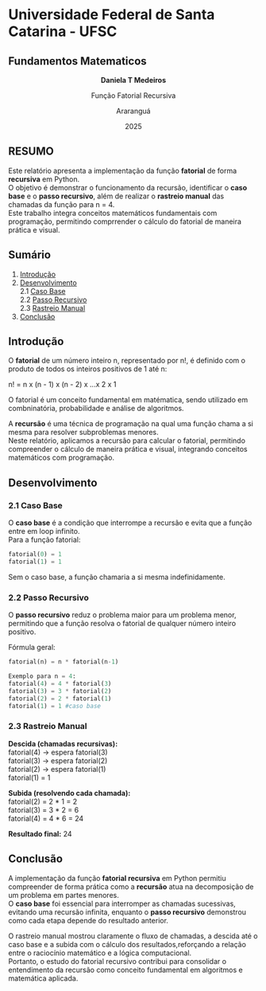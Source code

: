 # Universidade Federal de Santa Catarina - UFSC
## Fundamentos Matematicos



<p align="center">
<strong>Daniela T Medeiros</strong>
</p>


<p align="center">
Função Fatorial Recursiva
</p>


<p align="center">
Araranguá
</p>
<p align="center">
2025
</p>


## RESUMO 

Este relatório apresenta a implementação da função **fatorial** de forma **recursiva** em Python.  
O objetivo é demonstrar o funcionamento da recursão, identificar o **caso base** e o **passo recursivo**, além de realizar o **rastreio manual** das chamadas da função para n = 4.  
Este trabalho integra conceitos matemáticos fundamentais com programação, permitindo comprrender o cálculo do fatorial de maneira prática e visual.

## Sumário

1. [Introdução](#introdução)  
2. [Desenvolvimento](#desenvolvimento)  
    2.1 [Caso Base](#caso-base)  
    2.2  [Passo Recursivo](#passo-recursivo)  
    2.3 [Rastreio Manual](#rastreio-manual)  
3.  [Conclusão](#conclusão)

## Introdução   
O **fatorial** de um número inteiro n, representado por n!, é definido com o produto de todos os inteiros positivos de 1 até n:  

n! =  n x (n - 1) x (n -  2) x ...x 2 x 1  

O fatorial é um conceito fundamental em matématica, sendo utilizado em combninatória, probabilidade e análise de algoritmos.  

A **recursão** é uma técnica de programação na qual uma função chama a si mesma para resolver subproblemas menores.  
Neste relatório, aplicamos a recursão para calcular o fatorial, permitindo compreender o cálculo de maneira prática e visual, integrando conceitos matemáticos com programação.  


##  Desenvolvimento

### 2.1 Caso Base  
O **caso base** é a condição que interrompe a recursão e evita que a função entre em loop infinito.  
Para a função fatorial:

```Python
fatorial(0) = 1
fatorial(1) = 1  
``` 
Sem o caso base, a função chamaria a si mesma indefinidamente.  

### 2.2 Passo Recursivo  
O **passo recursivo** reduz o problema maior para um problema menor, permitindo que a função resolva o fatorial de qualquer número inteiro positivo.  

Fórmula geral:

```python  
fatorial(n) = n * fatorial(n-1)  

Exemplo para n = 4:
fatorial(4) = 4 * fatorial(3)
fatorial(3) = 3 * fatorial(2)
fatorial(2) = 2 * fatorial(1)
fatorial(1) = 1 #caso base
```
### 2.3 Rastreio Manual 

**Descida (chamadas recursivas):**  
fatorial(4) → espera fatorial(3)  
fatorial(3) → espera fatorial(2)  
fatorial(2) → espera fatorial(1)  
fatorial(1) = 1   

**Subida (resolvendo cada chamada):**  
fatorial(2) = 2 * 1 = 2  
fatorial(3) = 3 * 2 = 6  
fatorial(4) = 4 * 6 = 24  

**Resultado final:** 24  

## Conclusão

A implementação da função **fatorial recursiva** em Python permitiu compreender de forma prática como a **recursão** atua na decomposição de um problema em partes menores.  
O **caso base** foi essencial para interromper as chamadas sucessivas, evitando uma recursão infinita, enquanto o **passo recursivo** demonstrou como cada etapa depende do resultado anterior.

O rastreio manual mostrou claramente o fluxo de chamadas, a descida até o caso base e a subida com o cálculo dos resultados,reforçando a relação entre o raciocínio matemático e a lógica computacional.  
Portanto, o estudo do fatorial recursivo contribui para consolidar o entendimento da recursão como conceito fundamental em algoritmos e matemática aplicada.




